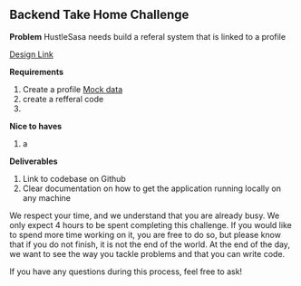 ## Backend Take Home Challenge

<b>Problem</b> HustleSasa needs build a referal system that is linked to a profile

<a href="https://docs.google.com/presentation/d/1Jb3OL2JcGnXt8bltDzmZ8JN8D5wvryRJ94S5Oky1KEI/edit?usp=sharing">Design Link</a>

<b>Requirements</b>

1. Create a profile <a href="https://run.mocky.io/v3/5194b007-b9b9-4748-a63f-f5db0ee4cd47">Mock data</a>
2. create a refferal code
3. 

<b>Nice to haves</b>

1. a

<b>Deliverables</b>

1. Link to codebase on Github
2. Clear documentation on how to get the application running locally on any machine

We respect your time, and we understand that you are already busy. We only expect 4 hours to be spent completing this challenge. If you would like to spend more time working on it, you are free to do so, but please know that if you do not finish, it is not the end of the world. At the end of the day, we want to see the way you tackle problems and that you can write code.

If you have any questions during this process, feel free to ask!
